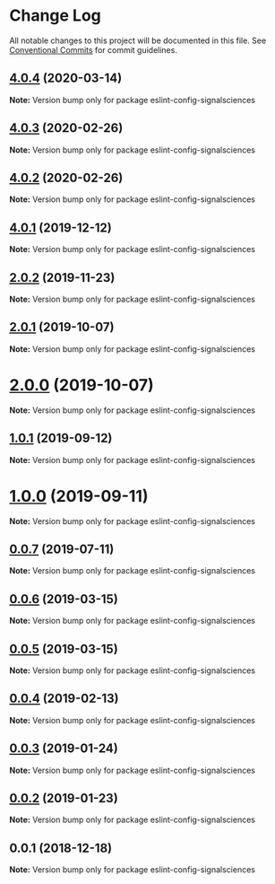 # Change Log

All notable changes to this project will be documented in this file.
See [Conventional Commits](https://conventionalcommits.org) for commit guidelines.

## [4.0.4](https://github.com/signalsciences/jsdx/compare/v4.0.3...v4.0.4) (2020-03-14)

**Note:** Version bump only for package eslint-config-signalsciences

## [4.0.3](https://github.com/signalsciences/jsdx/compare/v4.0.2...v4.0.3) (2020-02-26)

**Note:** Version bump only for package eslint-config-signalsciences

## [4.0.2](https://github.com/signalsciences/jsdx/compare/v4.0.1...v4.0.2) (2020-02-26)

**Note:** Version bump only for package eslint-config-signalsciences

## [4.0.1](https://github.com/signalsciences/jsdx/compare/v0.0.6...v4.0.1) (2019-12-12)

**Note:** Version bump only for package eslint-config-signalsciences

## [2.0.2](https://github.com/signalsciences/jsdx/compare/eslint-config-signalsciences@2.0.1...eslint-config-signalsciences@2.0.2) (2019-11-23)

**Note:** Version bump only for package eslint-config-signalsciences

## [2.0.1](https://github.com/signalsciences/jsdx/compare/eslint-config-signalsciences@2.0.0...eslint-config-signalsciences@2.0.1) (2019-10-07)

**Note:** Version bump only for package eslint-config-signalsciences

# [2.0.0](https://github.com/signalsciences/jsdx/compare/eslint-config-signalsciences@1.0.1...eslint-config-signalsciences@2.0.0) (2019-10-07)

**Note:** Version bump only for package eslint-config-signalsciences

## [1.0.1](https://github.com/signalsciences/jsdx/compare/eslint-config-signalsciences@1.0.0...eslint-config-signalsciences@1.0.1) (2019-09-12)

**Note:** Version bump only for package eslint-config-signalsciences

# [1.0.0](https://github.com/signalsciences/jsdx/compare/eslint-config-signalsciences@0.0.7...eslint-config-signalsciences@1.0.0) (2019-09-11)

**Note:** Version bump only for package eslint-config-signalsciences

## [0.0.7](https://github.com/signalsciences/jsdx/compare/eslint-config-signalsciences@0.0.6...eslint-config-signalsciences@0.0.7) (2019-07-11)

**Note:** Version bump only for package eslint-config-signalsciences

## [0.0.6](https://github.com/signalsciences/jsdx/compare/eslint-config-signalsciences@0.0.5...eslint-config-signalsciences@0.0.6) (2019-03-15)

**Note:** Version bump only for package eslint-config-signalsciences

## [0.0.5](https://github.com/signalsciences/jsdx/compare/eslint-config-signalsciences@0.0.4...eslint-config-signalsciences@0.0.5) (2019-03-15)

**Note:** Version bump only for package eslint-config-signalsciences

## [0.0.4](https://github.com/signalsciences/jsdx/compare/eslint-config-signalsciences@0.0.3...eslint-config-signalsciences@0.0.4) (2019-02-13)

**Note:** Version bump only for package eslint-config-signalsciences

## [0.0.3](https://github.com/signalsciences/jsdx/compare/eslint-config-signalsciences@0.0.2...eslint-config-signalsciences@0.0.3) (2019-01-24)

**Note:** Version bump only for package eslint-config-signalsciences

## [0.0.2](https://github.com/signalsciences/jsdx/compare/eslint-config-signalsciences@0.0.1...eslint-config-signalsciences@0.0.2) (2019-01-23)

**Note:** Version bump only for package eslint-config-signalsciences

## 0.0.1 (2018-12-18)

**Note:** Version bump only for package eslint-config-signalsciences
